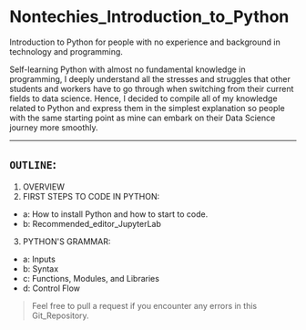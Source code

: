 # Nontechies_Introduction_to_Python

 Introduction to Python for people with no experience and background in technology and programming.
 
 Self-learning Python with almost no fundamental knowledge in programming, I deeply understand all the stresses and struggles that other students and workers have to go through when switching from their current fields to data science. Hence, I decided to compile all of my knowledge related to Python and express them in the simplest explanation so people with the same starting point as mine can embark on their Data Science journey more smoothly.
 
------
## __`OUTLINE`__:
1. OVERVIEW
2. FIRST STEPS TO CODE IN PYTHON:
- a: How to install Python and how to start to code.
- b: Recommended_editor_JupyterLab
3. PYTHON'S GRAMMAR:
- a: Inputs
- b: Syntax 
- c: Functions, Modules, and Libraries
- d: Control Flow



> Feel free to pull a request if you encounter any errors in this Git_Repository.
